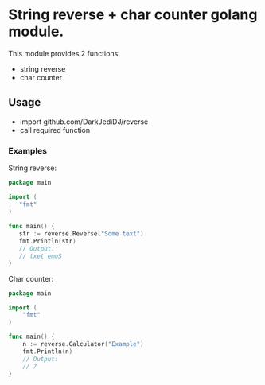 # String reverse + char counter golang module.
This module provides 2 functions:
    
* string reverse
* char counter
    
## Usage
    
* import github.com/DarkJediDJ/reverse
* call required function
   
### Examples

String reverse:
 ```go 
package main

import (
    "fmt"
)
    
func main() {
    str := reverse.Reverse("Some text")
    fmt.Println(str)
    // Output:
    // txet emoS
}
```
Char counter:
```go
package main

import (
    "fmt"
)

func main() {
    n := reverse.Calculator("Example")
    fmt.Println(n)
    // Output:
    // 7
}
